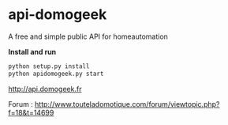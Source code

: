 api-domogeek
============

A free and simple public API for homeautomation

**Install and run**

```python
python setup.py install
python apidomogeek.py start
```

http://api.domogeek.fr

Forum : http://www.touteladomotique.com/forum/viewtopic.php?f=18&t=14699

